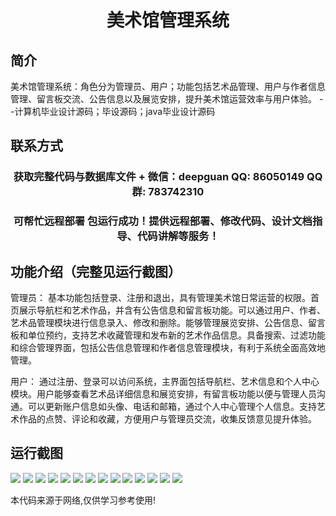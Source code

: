 <p><h1 align="center">美术馆管理系统</h1></p>

## 简介
美术馆管理系统：角色分为管理员、用户；功能包括艺术品管理、用户与作者信息管理、留言板交流、公告信息以及展览安排，提升美术馆运营效率与用户体验。    --计算机毕业设计源码；毕设源码；java毕业设计源码


## 联系方式
<p><h3 align="center">获取完整代码与数据库文件 + 微信：deepguan QQ: 86050149 QQ群: 783742310</h3></p>
<p><h3 align="center">可帮忙远程部署 包运行成功！提供远程部署、修改代码、设计文档指导、代码讲解等服务！</h3></p>

## 功能介绍（完整见运行截图）
管理员： 基本功能包括登录、注册和退出，具有管理美术馆日常运营的权限。首页展示导航栏和艺术作品，并含有公告信息和留言板功能。可以通过用户、作者、艺术品管理模块进行信息录入、修改和删除。能够管理展览安排、公告信息、留言板和单位预约，支持艺术收藏管理和发布新的艺术作品信息。具备搜索、过滤功能和综合管理界面，包括公告信息管理和作者信息管理模块，有利于系统全面高效地管理。

用户： 通过注册、登录可以访问系统，主界面包括导航栏、艺术信息和个人中心模块。用户能够查看艺术品详细信息和展览安排，有留言板功能以便与管理人员沟通。可以更新账户信息如头像、电话和邮箱，通过个人中心管理个人信息。支持艺术作品的点赞、评论和收藏，方便用户与管理员交流，收集反馈意见提升体验。


## 运行截图
![](img/001.jpg)
![](img/002.jpg)
![](img/003.jpg)
![](img/004.jpg)
![](img/005.jpg)
![](img/006.jpg)
![](img/007.jpg)
![](img/008.jpg)
![](img/009.jpg)
![](img/010.jpg)
![](img/011.jpg)
![](img/012.jpg)
![](img/013.jpg)
![](img/014.jpg)

<p>本代码来源于网络,仅供学习参考使用!</p>

